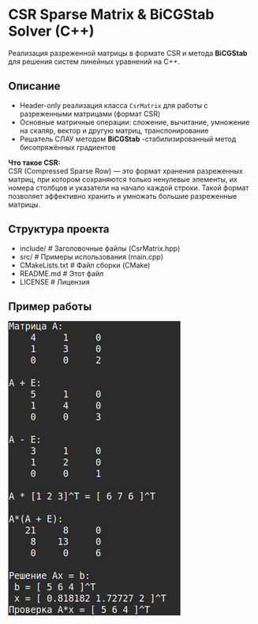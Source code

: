 # CSR Sparse Matrix & BiCGStab Solver (C++)

Реализация разреженной матрицы в формате CSR и метода **BiCGStab** для решения систем линейных уравнений на C++.

## Описание

- Header-only реализация класса `CsrMatrix` для работы с разреженными матрицами (формат CSR)
- Основные матричные операции: сложение, вычитание, умножение на скаляр, вектор и другую матриц, транспонирование
- Решатель СЛАУ методом **BiCGStab** -стабилизированный метод бисопряжённых градиентов
  
**Что такое CSR:**  
CSR (Compressed Sparse Row) — это формат хранения разреженных матриц, при котором сохраняются только ненулевые элементы, их номера столбцов и указатели на начало каждой строки. Такой формат позволяет эффективно хранить и умножать большие разреженные матрицы.

## Структура проекта
- include/ # Заголовочные файлы (CsrMatrix.hpp)
- src/ # Примеры использования (main.cpp)
- CMakeLists.txt # Файл сборки (CMake)
- README.md # Этот файл
- LICENSE # Лицензия
  
## Пример работы
![Вывод программы](screenshots/example_1.png)
